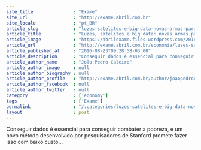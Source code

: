 ```yaml
---
site_title               : "Exame"
site_url                 : "http://exame.abril.com.br"
site_locale              : "pt_BR"
article_slug             : "luzes-satelites-e-big-data-novas-armas-para-medir-pobreza"
article_title            : "Luzes, satélites e big data: novas armas para medir pobreza"
article_image            : "https://abrilexame.files.wordpress.com/2016/09/size_960_16_9_153672570.jpg?quality=70&strip=all&w=960"
article_url              : "http://exame.abril.com.br/economia/luzes-satelites-e-big-data-novas-armas-para-medir-pobreza/"
article_published_at     : "2016-08-23T09:28:58-03:00"
article_description      : "Conseguir dados é essencial para conseguir combater a pobreza, e um novo método desenvolvido por pesquisadores de Stanford promete fazer isso com baixo custo..."
article_author_name      : "João Pedro Caleiro"
article_author_image     : null
article_author_biography : null
article_author_profile   : "http://exame.abril.com.br/author/joaopedrocaleiro/"
article_author_facebook  : null
article_author_twitter   : null
category                 : ['economy']
tags                     : ['Exame']
permalink                : "/:categories/luzes-satelites-e-big-data-novas-armas-para-medir-pobreza/"
layout                   : post
---
```


Conseguir dados é essencial para conseguir combater a pobreza, e um novo método desenvolvido por pesquisadores de Stanford promete fazer isso com baixo custo...
